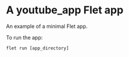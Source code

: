 # A youtube_app Flet app

An example of a minimal Flet app.

To run the app:

```
flet run [app_directory]
```